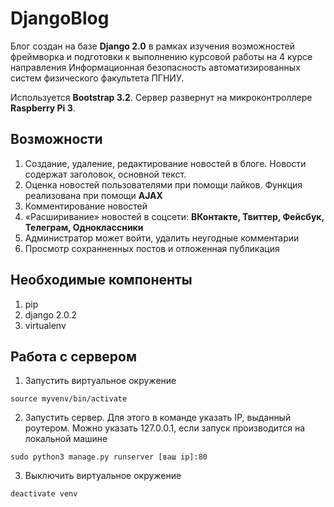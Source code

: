 # DjangoBlog

Блог создан на базе **Django 2.0** в рамках изучения возможностей фреймворка и подготовки к выполнению курсовой работы на 4 курсе направления Информационная безопасность автоматизированных систем физического факультета ПГНИУ.

Используется **Bootstrap 3.2**. Сервер развернут на микроконтроллере **Raspberry Pi 3**.

## Возможности
1. Создание, удаление, редактирование новостей в блоге. Новости содержат заголовок, основной текст.
2. Оценка новостей пользователями при помощи лайков. Функция реализована при помощи **AJAX**
3. Комментирование новостей
4. «Расширивание» новостей в соцсети: **ВКонтакте, Твиттер, Фейсбук, Телеграм, Одноклассники**
4. Администратор может войти, удалить неугодные комментарии
5. Просмотр сохранненных постов и отложенная публикация

## Необходимые компоненты

1. pip
2. django 2.0.2
3. virtualenv

## Работа с сервером
1. Запустить виртуальное окружение
```
source myvenv/bin/activate
```
2. Запустить сервер. Для этого в команде указать IP, выданный роутером. Можно указать 127.0.0.1, если запуск производится на локальной машине
```
sudo python3 manage.py runserver [ваш ip]:80
```
3. Выключить виртуальное окружение
```
deactivate venv
```

